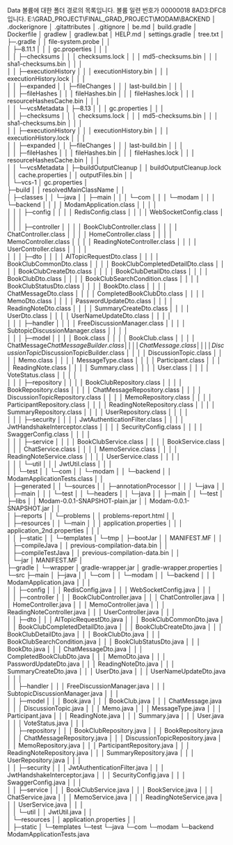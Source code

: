 Data 볼륨에 대한 폴더 경로의 목록입니다.
볼륨 일련 번호가 00000018 8AD3:DFC8입니다.
E:\GRAD_PROJECT\FINAL_GRAD_PROJECT\MODAM\BACKEND
│  .dockerignore
│  .gitattributes
│  .gitignore
│  be.md
│  build.gradle
│  Dockerfile
│  gradlew
│  gradlew.bat
│  HELP.md
│  settings.gradle
│  tree.txt
│  
├─.gradle
│  │  file-system.probe
│  │  
│  ├─8.11.1
│  │  │  gc.properties
│  │  │  
│  │  ├─checksums
│  │  │      checksums.lock
│  │  │      md5-checksums.bin
│  │  │      sha1-checksums.bin
│  │  │      
│  │  ├─executionHistory
│  │  │      executionHistory.bin
│  │  │      executionHistory.lock
│  │  │      
│  │  ├─expanded
│  │  ├─fileChanges
│  │  │      last-build.bin
│  │  │      
│  │  ├─fileHashes
│  │  │      fileHashes.bin
│  │  │      fileHashes.lock
│  │  │      resourceHashesCache.bin
│  │  │      
│  │  └─vcsMetadata
│  ├─8.13
│  │  │  gc.properties
│  │  │  
│  │  ├─checksums
│  │  │      checksums.lock
│  │  │      md5-checksums.bin
│  │  │      sha1-checksums.bin
│  │  │      
│  │  ├─executionHistory
│  │  │      executionHistory.bin
│  │  │      executionHistory.lock
│  │  │      
│  │  ├─expanded
│  │  ├─fileChanges
│  │  │      last-build.bin
│  │  │      
│  │  ├─fileHashes
│  │  │      fileHashes.bin
│  │  │      fileHashes.lock
│  │  │      resourceHashesCache.bin
│  │  │      
│  │  └─vcsMetadata
│  ├─buildOutputCleanup
│  │      buildOutputCleanup.lock
│  │      cache.properties
│  │      outputFiles.bin
│  │      
│  └─vcs-1
│          gc.properties
│          
├─build
│  │  resolvedMainClassName
│  │  
│  ├─classes
│  │  └─java
│  │      ├─main
│  │      │  └─com
│  │      │      └─modam
│  │      │          └─backend
│  │      │              │  ModamApplication.class
│  │      │              │  
│  │      │              ├─config
│  │      │              │      RedisConfig.class
│  │      │              │      WebSocketConfig.class
│  │      │              │      
│  │      │              ├─controller
│  │      │              │      BookClubController.class
│  │      │              │      ChatController.class
│  │      │              │      HomeController.class
│  │      │              │      MemoController.class
│  │      │              │      ReadingNoteController.class
│  │      │              │      UserController.class
│  │      │              │      
│  │      │              ├─dto
│  │      │              │      AITopicRequestDto.class
│  │      │              │      BookClubCommonDto.class
│  │      │              │      BookClubCompletedDetailDto.class
│  │      │              │      BookClubCreateDto.class
│  │      │              │      BookClubDetailDto.class
│  │      │              │      BookClubDto.class
│  │      │              │      BookClubSearchCondition.class
│  │      │              │      BookClubStatusDto.class
│  │      │              │      BookDto.class
│  │      │              │      ChatMessageDto.class
│  │      │              │      CompletedBookClubDto.class
│  │      │              │      MemoDto.class
│  │      │              │      PasswordUpdateDto.class
│  │      │              │      ReadingNoteDto.class
│  │      │              │      SummaryCreateDto.class
│  │      │              │      UserDto.class
│  │      │              │      UserNameUpdateDto.class
│  │      │              │      
│  │      │              ├─handler
│  │      │              │      FreeDiscussionManager.class
│  │      │              │      SubtopicDiscussionManager.class
│  │      │              │      
│  │      │              ├─model
│  │      │              │      Book.class
│  │      │              │      BookClub.class
│  │      │              │      ChatMessage$ChatMessageBuilder.class
│  │      │              │      ChatMessage.class
│  │      │              │      DiscussionTopic$DiscussionTopicBuilder.class
│  │      │              │      DiscussionTopic.class
│  │      │              │      Memo.class
│  │      │              │      MessageType.class
│  │      │              │      Participant.class
│  │      │              │      ReadingNote.class
│  │      │              │      Summary.class
│  │      │              │      User.class
│  │      │              │      VoteStatus.class
│  │      │              │      
│  │      │              ├─repository
│  │      │              │      BookClubRepository.class
│  │      │              │      BookRepository.class
│  │      │              │      ChatMessageRepository.class
│  │      │              │      DiscussionTopicRepository.class
│  │      │              │      MemoRepository.class
│  │      │              │      ParticipantRepository.class
│  │      │              │      ReadingNoteRepository.class
│  │      │              │      SummaryRepository.class
│  │      │              │      UserRepository.class
│  │      │              │      
│  │      │              ├─security
│  │      │              │      JwtAuthenticationFilter.class
│  │      │              │      JwtHandshakeInterceptor.class
│  │      │              │      SecurityConfig.class
│  │      │              │      SwaggerConfig.class
│  │      │              │      
│  │      │              ├─service
│  │      │              │      BookClubService.class
│  │      │              │      BookService.class
│  │      │              │      ChatService.class
│  │      │              │      MemoService.class
│  │      │              │      ReadingNoteService.class
│  │      │              │      UserService.class
│  │      │              │      
│  │      │              └─util
│  │      │                      JwtUtil.class
│  │      │                      
│  │      └─test
│  │          └─com
│  │              └─modam
│  │                  └─backend
│  │                          ModamApplicationTests.class
│  │                          
│  ├─generated
│  │  └─sources
│  │      ├─annotationProcessor
│  │      │  └─java
│  │      │      ├─main
│  │      │      └─test
│  │      └─headers
│  │          └─java
│  │              ├─main
│  │              └─test
│  ├─libs
│  │      Modam-0.0.1-SNAPSHOT-plain.jar
│  │      Modam-0.0.1-SNAPSHOT.jar
│  │      
│  ├─reports
│  │  └─problems
│  │          problems-report.html
│  │          
│  ├─resources
│  │  └─main
│  │      │  application.properties
│  │      │  application_2nd.properties
│  │      │  
│  │      ├─static
│  │      └─templates
│  └─tmp
│      ├─bootJar
│      │      MANIFEST.MF
│      │      
│      ├─compileJava
│      │      previous-compilation-data.bin
│      │      
│      ├─compileTestJava
│      │      previous-compilation-data.bin
│      │      
│      └─jar
│              MANIFEST.MF
│              
├─gradle
│  └─wrapper
│          gradle-wrapper.jar
│          gradle-wrapper.properties
│          
└─src
├─main
│  ├─java
│  │  └─com
│  │      └─modam
│  │          └─backend
│  │              │  ModamApplication.java
│  │              │  
│  │              ├─config
│  │              │      RedisConfig.java
│  │              │      WebSocketConfig.java
│  │              │      
│  │              ├─controller
│  │              │      BookClubController.java
│  │              │      ChatController.java
│  │              │      HomeController.java
│  │              │      MemoController.java
│  │              │      ReadingNoteController.java
│  │              │      UserController.java
│  │              │      
│  │              ├─dto
│  │              │      AITopicRequestDto.java
│  │              │      BookClubCommonDto.java
│  │              │      BookClubCompletedDetailDto.java
│  │              │      BookClubCreateDto.java
│  │              │      BookClubDetailDto.java
│  │              │      BookClubDto.java
│  │              │      BookClubSearchCondition.java
│  │              │      BookClubStatusDto.java
│  │              │      BookDto.java
│  │              │      ChatMessageDto.java
│  │              │      CompletedBookClubDto.java
│  │              │      MemoDto.java
│  │              │      PasswordUpdateDto.java
│  │              │      ReadingNoteDto.java
│  │              │      SummaryCreateDto.java
│  │              │      UserDto.java
│  │              │      UserNameUpdateDto.java
│  │              │      
│  │              ├─handler
│  │              │      FreeDiscussionManager.java
│  │              │      SubtopicDiscussionManager.java
│  │              │      
│  │              ├─model
│  │              │      Book.java
│  │              │      BookClub.java
│  │              │      ChatMessage.java
│  │              │      DiscussionTopic.java
│  │              │      Memo.java
│  │              │      MessageType.java
│  │              │      Participant.java
│  │              │      ReadingNote.java
│  │              │      Summary.java
│  │              │      User.java
│  │              │      VoteStatus.java
│  │              │      
│  │              ├─repository
│  │              │      BookClubRepository.java
│  │              │      BookRepository.java
│  │              │      ChatMessageRepository.java
│  │              │      DiscussionTopicRepository.java
│  │              │      MemoRepository.java
│  │              │      ParticipantRepository.java
│  │              │      ReadingNoteRepository.java
│  │              │      SummaryRepository.java
│  │              │      UserRepository.java
│  │              │      
│  │              ├─security
│  │              │      JwtAuthenticationFilter.java
│  │              │      JwtHandshakeInterceptor.java
│  │              │      SecurityConfig.java
│  │              │      SwaggerConfig.java
│  │              │      
│  │              ├─service
│  │              │      BookClubService.java
│  │              │      BookService.java
│  │              │      ChatService.java
│  │              │      MemoService.java
│  │              │      ReadingNoteService.java
│  │              │      UserService.java
│  │              │      
│  │              └─util
│  │                      JwtUtil.java
│  │                      
│  └─resources
│      │  application.properties
│      │  
│      ├─static
│      └─templates
└─test
└─java
└─com
└─modam
└─backend
ModamApplicationTests.java
                            
